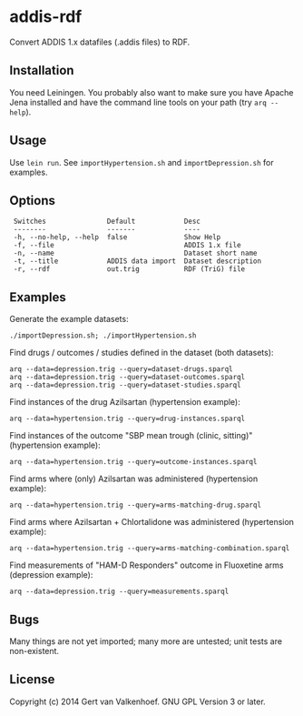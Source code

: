 # addis-rdf

Convert ADDIS 1.x datafiles (.addis files) to RDF.

## Installation

You need Leiningen. You probably also want to make sure you have Apache Jena installed and have the command line tools on your path (try `arq --help`).

## Usage

Use `lein run`. See `importHypertension.sh` and `importDepression.sh` for examples.

## Options

```
 Switches               Default            Desc                
 --------               -------            ----                
 -h, --no-help, --help  false              Show Help           
 -f, --file                                ADDIS 1.x file      
 -n, --name                                Dataset short name  
 -t, --title            ADDIS data import  Dataset description 
 -r, --rdf              out.trig           RDF (TriG) file    
```

## Examples

Generate the example datasets:

```
./importDepression.sh; ./importHypertension.sh
```

Find drugs / outcomes / studies defined in the dataset (both datasets):

```
arq --data=depression.trig --query=dataset-drugs.sparql
arq --data=depression.trig --query=dataset-outcomes.sparql
arq --data=depression.trig --query=dataset-studies.sparql
```

Find instances of the drug Azilsartan (hypertension example):

```
arq --data=hypertension.trig --query=drug-instances.sparql
```

Find instances of the outcome "SBP mean trough (clinic, sitting)" (hypertension example):

```
arq --data=hypertension.trig --query=outcome-instances.sparql
```

Find arms where (only) Azilsartan was administered (hypertension example):

```
arq --data=hypertension.trig --query=arms-matching-drug.sparql
```

Find arms where Azilsartan + Chlortalidone was administered (hypertension example):

```
arq --data=hypertension.trig --query=arms-matching-combination.sparql
```

Find measurements of "HAM-D Responders" outcome in Fluoxetine arms (depression example):

```
arq --data=depression.trig --query=measurements.sparql
```

## Bugs

Many things are not yet imported; many more are untested; unit tests are non-existent.

## License

Copyright (c) 2014 Gert van Valkenhoef. GNU GPL Version 3 or later.
